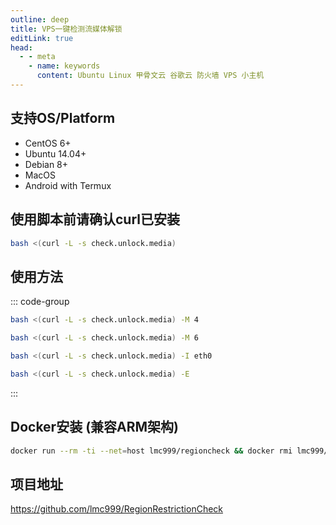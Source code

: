 ```yaml
---
outline: deep
title: VPS一键检测流媒体解锁
editLink: true
head:
  - - meta
    - name: keywords
      content: Ubuntu Linux 甲骨文云 谷歌云 防火墙 VPS 小主机
---
```

## 支持OS/Platform
- CentOS 6+
- Ubuntu 14.04+
- Debian 8+
- MacOS
- Android with Termux

## 使用脚本前请确认curl已安装
```sh
bash <(curl -L -s check.unlock.media)
```
## 使用方法
::: code-group
```sh [只检测IPv4结果]
bash <(curl -L -s check.unlock.media) -M 4
```
```sh [只检测IPv6结果]
bash <(curl -L -s check.unlock.media) -M 6
```
```sh [指定检测的网卡名称]
bash <(curl -L -s check.unlock.media) -I eth0
```
```sh [选择脚本语言为英文]
bash <(curl -L -s check.unlock.media) -E
```
:::

## Docker安装 (兼容ARM架构)
```sh
docker run --rm -ti --net=host lmc999/regioncheck && docker rmi lmc999/regioncheck
```

## 项目地址
https://github.com/lmc999/RegionRestrictionCheck